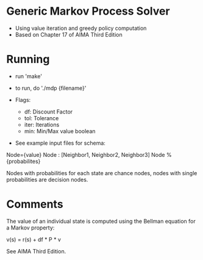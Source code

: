 # Generic Markov Process Solver
- Using value iteration and greedy policy computation
- Based on Chapter 17 of AIMA Third Edition

# Running
- run 'make'
- to run, do './mdp {filename}'
- Flags:
    - df: Discount Factor
    - tol: Tolerance
    - iter: Iterations
    - min: Min/Max value boolean

- See example input files for schema:

Node={value}
Node : [Neighbor1, Neighbor2, Neighbor3]
Node % {probabilites}

Nodes with probabilities for each state are chance nodes, nodes with single probabilities are decision nodes.

# Comments

The value of an individual state is computed using the Bellman equation for a Markov property:

v(s) = r(s) + df * P * v

See AIMA Third Edition.